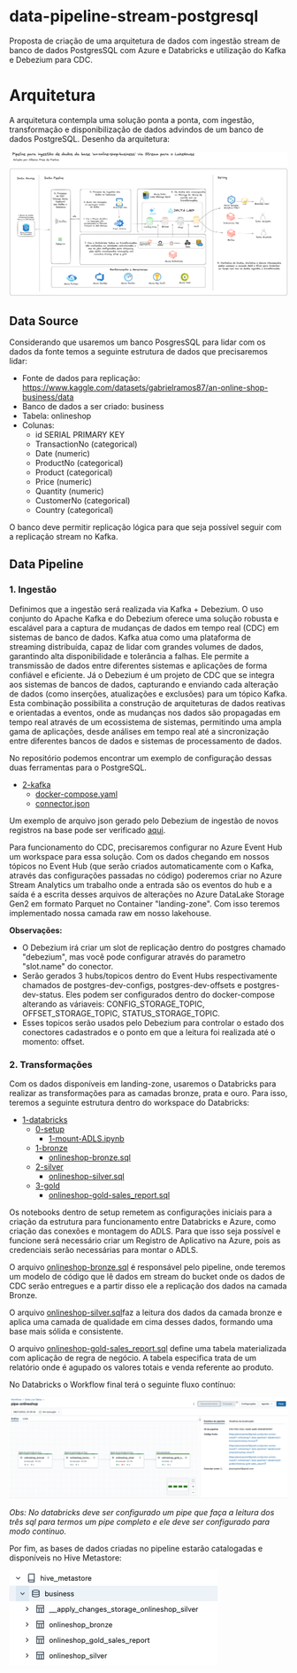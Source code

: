 # data-pipeline-stream-postgresql

Proposta de criação de uma arquitetura de dados com ingestão stream de banco de dados PostgresSQL com Azure e Databricks e utilização do Kafka e Debezium para CDC.

# Arquitetura


A arquitetura contempla uma solução ponta a ponta, com ingestão, transformação e disponibilização de dados advindos de um banco de dados PostgreSQL. Desenho da arquitetura:


<img src="onlineshop/0-resources/arquitetura.png" alt="Desenho da arquitetura proposta">

## Data Source
Considerando que usaremos um banco PosgresSQL para lidar com os dados da fonte temos a seguinte estrutura de dados que precisaremos lidar:

* Fonte de dados para replicação: https://www.kaggle.com/datasets/gabrielramos87/an-online-shop-business/data
* Banco de dados a ser criado: business
* Tabela: onlineshop
* Colunas:
   - id SERIAL PRIMARY KEY
   - TransactionNo (categorical)
   - Date (numeric)
   - ProductNo  (categorical)
   - Product  (categorical)
   - Price (numeric)
   - Quantity (numeric)
   - CustomerNo (categorical)
   - Country (categorical)

  
O banco deve permitir replicação lógica para que seja possível seguir com a replicação stream no Kafka. 

## Data Pipeline

<h3>1. Ingestão</h3>
Definimos que a ingestão será realizada via Kafka + Debezium. O uso conjunto do Apache Kafka e do Debezium oferece uma solução robusta e escalável para a captura de mudanças de dados em tempo real (CDC) em sistemas de banco de dados. Kafka atua como uma plataforma de streaming distribuída, capaz de lidar com grandes volumes de dados, garantindo alta disponibilidade e tolerância a falhas. Ele permite a transmissão de dados entre diferentes sistemas e aplicações de forma confiável e eficiente. Já o Debezium é um projeto de CDC que se integra aos sistemas de bancos de dados, capturando e enviando cada alteração de dados (como inserções, atualizações e exclusões) para um tópico Kafka. Esta combinação possibilita a construção de arquiteturas de dados reativas e orientadas a eventos, onde as mudanças nos dados são propagadas em tempo real através de um ecossistema de sistemas, permitindo uma ampla gama de aplicações, desde análises em tempo real até a sincronização entre diferentes bancos de dados e sistemas de processamento de dados.

No repositório podemos encontrar um exemplo de configuração dessas duas ferramentas para o PostgreSQL. 

 * [2-kafka](./onlineshop/1-data-pipeline/2-kafka) 
   * [docker-compose.yaml](./onlineshop/1-data-pipeline/2-kafka/docker-compose.yaml)
   * [connector.json](./onlineshop/1-data-pipeline/2-kafka/connector.json)
  
Um exemplo de arquivo json gerado pelo Debezium de ingestão de novos registros na base pode ser verificado [aqui](./onlineshop/0-resources/cdc-json-file-sample).   

Para funcionamento do CDC, precisaremos configurar no Azure Event Hub um workspace para essa solução. Com os dados chegando em nossos tópicos no Event Hub (que serão criados automaticamente com o Kafka, através das configurações passadas no código) poderemos criar no Azure Stream Analytics um trabalho onde a entrada são os eventos do hub e a saída é a escrita desses arquivos de alterações no Azure DataLake Storage Gen2 em formato Parquet no Container "landing-zone". Com isso teremos implementado nossa camada raw em nosso lakehouse. 

**Observações:**

* O Debezium irá criar um slot de replicação dentro do postgres chamado "debezium", mas você pode configurar através do parametro "slot.name" do conector.
* Serão gerados 3 hubs/topicos dentro do Event Hubs respectivamente chamados de postgres-dev-configs, postgres-dev-offsets e postgres-dev-status. Eles podem ser configurados dentro do docker-compose alterando as váriaveis: CONFIG_STORAGE_TOPIC, OFFSET_STORAGE_TOPIC, STATUS_STORAGE_TOPIC.
* Esses topicos serão usados pelo Debezium para controlar o estado dos conectores cadastrados e o ponto em que a leitura foi realizada até o momento: offset.


### 2. Transformações
Com os dados disponíveis em landing-zone, usaremos o Databricks para realizar as transformações para as camadas bronze, prata e ouro. Para isso, teremos a seguinte estrutura dentro do workspace do Databricks:

 * [1-databricks](./onlineshop/1-data-pipeline/1-databricks)
      * [0-setup](./onlineshop/1-data-pipeline/1-databricks/0-setup)
        * [1-mount-ADLS.ipynb](./onlineshop/1-data-pipeline/1-databricks/0-setup/1-mount-ADLS.ipynb)
      * [1-bronze](./onlineshop/1-data-pipeline/1-databricks/1-bronze)
        * [onlineshop-bronze.sql](./onlineshop/1-data-pipeline/1-databricks/1-bronze/onlineshop-bronze.sql)
      * [2-silver](./onlineshop/1-data-pipeline/1-databricks/2-silver)
        * [onlineshop-silver.sql](./onlineshop/1-data-pipeline/1-databricks/2-silver/onlineshop-silver.sql)
      * [3-gold](./onlineshop/1-data-pipeline/1-databricks/3-gold)
        * [onlineshop-gold-sales_report.sql](./onlineshop/1-data-pipeline/1-databricks/3-gold/onlineshop-gold-sales_report.sql)
          

Os notebooks dentro de setup remetem as configurações iniciais para a criação da estrutura para funcionamento entre Databricks e Azure, como criação das conexões e montagem do ADLS. Para que isso seja possível e funcione será necessário criar um Registro de Aplicativo na Azure, pois as credenciais serão necessárias para montar o ADLS.

O arquivo [onlineshop-bronze.sql](./onlineshop/1-data-pipeline/1-databricks/1-bronze/onlineshop-bronze.sql) é responsável pelo pipeline, onde teremos um modelo de código que lê dados em stream do bucket onde os dados de CDC serão entregues e a partir disso ele a replicação dos dados na camada Bronze. 

O arquivo [onlineshop-silver.sql](./onlineshop/1-data-pipeline/1-databricks/2-silver/onlineshop-silver.sql)faz a leitura dos dados da camada bronze e aplica uma camada de qualidade em cima desses dados, formando uma base mais sólida e consistente.

O arquivo [onlineshop-gold-sales_report.sql](./onlineshop/1-data-pipeline/1-databricks/3-gold/onlineshop-gold-sales_report.sql) define uma tabela materializada com aplicação de regra de negócio. A tabela especifica trata de um relatório onde é agupado os valores totais e venda referente ao produto.


No Databricks o Workflow final terá o seguinte fluxo contínuo:

<img src="onlineshop/0-resources/pipeline-databricks.png" alt="Desenho da arquitetura proposta">

*Obs: No databricks deve ser configurado um pipe que faça a leitura dos três sql para termos um pipe completo e ele deve ser configurado para modo contínuo.*

Por fim, as bases de dados criadas no pipeline estarão catalogadas e disponíveis no Hive Metastore:

<img src="onlineshop/0-resources/bases.png" alt="Desenho da arquitetura proposta">




